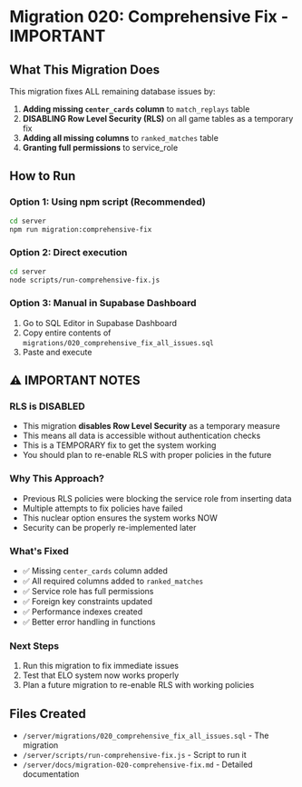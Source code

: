# Migration 020: Comprehensive Fix - IMPORTANT

## What This Migration Does

This migration fixes ALL remaining database issues by:

1. **Adding missing `center_cards` column** to `match_replays` table
2. **DISABLING Row Level Security (RLS)** on all game tables as a temporary fix
3. **Adding all missing columns** to `ranked_matches` table
4. **Granting full permissions** to service_role

## How to Run

### Option 1: Using npm script (Recommended)
```bash
cd server
npm run migration:comprehensive-fix
```

### Option 2: Direct execution
```bash
cd server
node scripts/run-comprehensive-fix.js
```

### Option 3: Manual in Supabase Dashboard
1. Go to SQL Editor in Supabase Dashboard
2. Copy entire contents of `migrations/020_comprehensive_fix_all_issues.sql`
3. Paste and execute

## ⚠️ IMPORTANT NOTES

### RLS is DISABLED
- This migration **disables Row Level Security** as a temporary measure
- This means all data is accessible without authentication checks
- This is a TEMPORARY fix to get the system working
- You should plan to re-enable RLS with proper policies in the future

### Why This Approach?
- Previous RLS policies were blocking the service role from inserting data
- Multiple attempts to fix policies have failed
- This nuclear option ensures the system works NOW
- Security can be properly re-implemented later

### What's Fixed
- ✅ Missing `center_cards` column added
- ✅ All required columns added to `ranked_matches`
- ✅ Service role has full permissions
- ✅ Foreign key constraints updated
- ✅ Performance indexes created
- ✅ Better error handling in functions

### Next Steps
1. Run this migration to fix immediate issues
2. Test that ELO system now works properly
3. Plan a future migration to re-enable RLS with working policies

## Files Created
- `/server/migrations/020_comprehensive_fix_all_issues.sql` - The migration
- `/server/scripts/run-comprehensive-fix.js` - Script to run it
- `/server/docs/migration-020-comprehensive-fix.md` - Detailed documentation